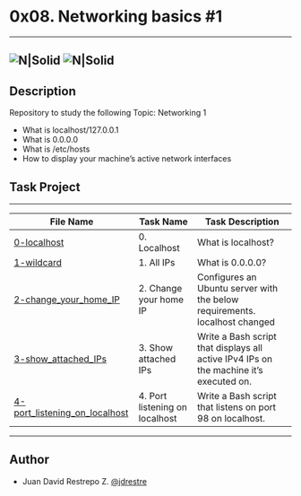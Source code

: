 # 0x08. Networking basics #1
---
![N|Solid](https://www.holbertonschool.com/holberton-logo.png) ![N|Solid](https://intranet.hbtn.io/assets/holberton-logo-coral-27055cb2f875eb10bf3b3942e52a24581bc0667695bdc856d4f08b469b678000.png)
---

## Description
Repository to study the following Topic: Networking 1

- What is localhost/127.0.0.1
- What is 0.0.0.0
- What is /etc/hosts
- How to display your machine’s active network interfaces

## Task Project
---
File Name|Task Name|Task Description
---|---|---
[0-localhost](https://github.com/jdrestre/holberton-system_engineering-devops/tree/master/0x08-networking_basics_2/0-localhost)|0. Localhost|What is localhost?
[1-wildcard](https://github.com/jdrestre/holberton-system_engineering-devops/tree/master/0x08-networking_basics_2/1-wildcard)|1. All IPs|What is 0.0.0.0?
[2-change_your_home_IP](https://github.com/jdrestre/holberton-system_engineering-devops/tree/master/0x08-networking_basics_2/2-change_your_home_IP)|2. Change your home IP|Configures an Ubuntu server with the below requirements. localhost changed
[3-show_attached_IPs](https://github.com/jdrestre/holberton-system_engineering-devops/tree/master/0x08-networking_basics_2/3-show_attached_IPs)|3. Show attached IPs|Write a Bash script that displays all active IPv4 IPs on the machine it’s executed on.
[4-port_listening_on_localhost](https://github.com/jdrestre/holberton-system_engineering-devops/tree/master/0x08-networking_basics_2/4-port_listening_on_localhost)|4. Port listening on localhost|Write a Bash script that listens on port 98 on localhost.


---
## Author

- Juan David Restrepo Z. [@jdrestre](https://twitter.com/jdrestre)
